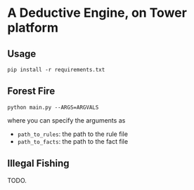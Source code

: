 # A Deductive Engine, on Tower platform

## Usage

```
pip install -r requirements.txt
```

## Forest Fire

```
python main.py --ARGS=ARGVALS
```

where you can specify the arguments as

- `path_to_rules`: the path to the rule file
- `path_to_facts`: the path to the fact file


## Illegal Fishing

TODO.